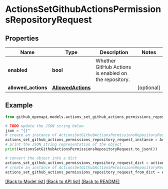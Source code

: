 # ActionsSetGithubActionsPermissionsRepositoryRequest


## Properties

Name | Type | Description | Notes
------------ | ------------- | ------------- | -------------
**enabled** | **bool** | Whether GitHub Actions is enabled on the repository. | 
**allowed_actions** | [**AllowedActions**](AllowedActions.md) |  | [optional] 

## Example

```python
from github_openapi.models.actions_set_github_actions_permissions_repository_request import ActionsSetGithubActionsPermissionsRepositoryRequest

# TODO update the JSON string below
json = "{}"
# create an instance of ActionsSetGithubActionsPermissionsRepositoryRequest from a JSON string
actions_set_github_actions_permissions_repository_request_instance = ActionsSetGithubActionsPermissionsRepositoryRequest.from_json(json)
# print the JSON string representation of the object
print(ActionsSetGithubActionsPermissionsRepositoryRequest.to_json())

# convert the object into a dict
actions_set_github_actions_permissions_repository_request_dict = actions_set_github_actions_permissions_repository_request_instance.to_dict()
# create an instance of ActionsSetGithubActionsPermissionsRepositoryRequest from a dict
actions_set_github_actions_permissions_repository_request_from_dict = ActionsSetGithubActionsPermissionsRepositoryRequest.from_dict(actions_set_github_actions_permissions_repository_request_dict)
```
[[Back to Model list]](../README.md#documentation-for-models) [[Back to API list]](../README.md#documentation-for-api-endpoints) [[Back to README]](../README.md)


